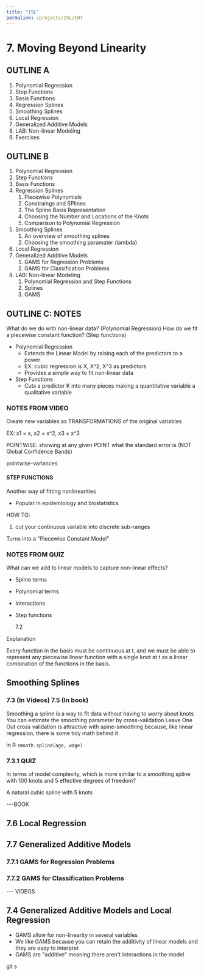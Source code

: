 ```yaml
---
title: "ISL"
permalink: /projects/ISL/CH7
---
```


# 7. Moving Beyond Linearity

## OUTLINE A

1. Polynomial Regression
2. Step Functions
3. Basis Functions
4. Regression Splines
5. Smoothing Splines
6. Local Regression
7. Generalized Additive Models
8. LAB: Non-linear Modeling
9. Exercises

## OUTLINE B

1. Polynomial Regression
2. Step Functions
3. Basis Functions
4. Regression Splines
   1. Piecewise Polynomials
   2. Constraings and SPlines
   3. The Spline Basis Representation
   4. Choosing the Number and Locations of the Knots
   5. Comparison to Polynomial Regression
5. Smoothing Splines
   1. An overview of smoothing splines
   2. Choosing the smoothing paramater (lambda)
6. Local Regression
7. Generalized Additive Models
   1. GAMS for Regression Problems
   2. GAMS for Classification Problems
8. LAB: Non-linear Modeling
   1. Polynomial Regression and Step Functions
   2. Splines
   3. GAMS

## OUTLINE C: NOTES

What do we do with non-linear data? (Polynomial Regression)
How do we fit a piecewise constant function? (Step functions)

- Polynomial Regression
  - Extends the Linear Model by raising each of the predictors to a power
  - EX: cubic regression is X, X^2, X^3 as predictors
  - Provides a simple way to fit non-linear data
- Step Functions
  - Cuts a predictor K into many pieces making a quantitative variable a qualitative variable

### NOTES FROM VIDEO

Create new variables as TRANSFORMATIONS of the original variables

EX: x1 = x, x2 = x^2, x3 = x^3

POINTWISE: showing at any given POINT what the standard error is
(NOT Global Confidence Bands)

pointwise-variances

#### STEP FUNCTIONS

Another way of fitting nonlinearities

- Popular in epidemiology and biostatistics

HOW TO:

1. cut your continuous variable into discrete sub-ranges

Turns into a "Piecewise Constant Model"

### NOTES FROM QUIZ

What can we add to linear models to capture non-linear effects?

- Spline terms
- Polynomial terms
- Interactions
- Step functions

  7.2

Explanation

Every function in the basis must be continuous at t, and we must be able to represent any piecewise linear function with a single knot at t as a linear combination of the functions in the basis.

## Smoothing Splines

### 7.3 (In Videos) 7.5 (In book)

Smoothing a spline is a way to fit data without having to worry about knots
You can estimate the smoothing parameter by cross-validation
Leave One Out cross validation is attractive with spine-smoothing because, like linear regression, there is some tidy math behind it

in R `smooth.spline(age, wage)`

### 7.3.1 QUIZ

In terms of model complexity, which is more similar to a smoothing spline with 100 knots and 5 effective degrees of freedom?

A natural cubic spline with 5 knots

---BOOK

## 7.6 Local Regression

## 7.7 Generalized Additive Models

### 7.7.1 GAMS for Regression Problems

### 7.7.2 GAMS for Classification Problems

--- VIDEOS

## 7.4 Generalized Additive Models and Local Regression

- GAMS allow for non-linearity in several variables
- We like GAMS because you can retain the additivity of linear models and they are easy to interpret
- GAMS are "additive" meaning there aren't interactions in the model

git s
